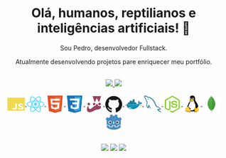 ### <h1 align="center">Olá, humanos, reptilianos e inteligências artificiais! 🖖</h1>
  
  <div align="center">
  <p>Sou Pedro, desenvolvedor Fullstack.</p>
  <p>Atualmente desenvolvendo projetos pare enriquecer meu portfólio.</p><br>
  </div>
  
  <div>
    <div align="center">
      <a href="https://github.com/PedroSehn">
      <img style="display: inline_block" height="150em" src="https://github-readme-stats.vercel.app/api?username=PedroSehn&show_icons=true&theme=aura&include_all_commits=true&count_private=true"/>
      <img style="display: inline_block" height="150em" src="https://github-readme-stats.vercel.app/api/top-langs/?username=PedroSehn&layout=compact&langs_count=7&theme=aura"/>
    </div>
  </div>
  
  <div style="display: inline_block" background-color: 'white' align="center"><br>
    <img align="center" alt="Pedro-Js" height="30" width="40" src="https://raw.githubusercontent.com/devicons/devicon/master/icons/javascript/javascript-plain.svg">
    <img align="center" alt="Pedro-React" height="40" width="40px" src="https://raw.githubusercontent.com/devicons/devicon/master/icons/react/react-original.svg">
    <img align="center" alt="Pedro-HTML" height="40" width="40px" src="https://raw.githubusercontent.com/devicons/devicon/master/icons/html5/html5-original.svg">
    <img align="center" alt="Pedro-CSS" height="40" width="40px" src="https://raw.githubusercontent.com/devicons/devicon/master/icons/css3/css3-original.svg">
    <img align="center" alt="Pedro-Jest" height="40" width="40px" src="https://github.com/fabiosenracorrea/fabiosenracorrea/blob/master/icons/jest.png" />
    <img align="center" alt="Pedro-GitHub" height="40" width="40px" src="https://github.com/devicons/devicon/blob/master/icons/github/github-original.svg" />
    <img align="center" alt="Pedro-Docker" height="40" width="40px" src="https://github.com/devicons/devicon/blob/master/icons/docker/docker-original.svg" />
    <img align="center" alt="Pedro-mySql" height="40" width="40px" src="https://github.com/devicons/devicon/blob/master/icons/mysql/mysql-original.svg" />
    <img align="center" alt="Pedro-NodeJS" height="40" width="40px" src="https://github.com/devicons/devicon/blob/master/icons/nodejs/nodejs-original.svg" />
    <img align="center" alt="Pedro-Linux" height="40" width="40px" src="https://github.com/devicons/devicon/blob/master/icons/linux/linux-original.svg" />
    <img align="center" alt="Pedro-mongoDB" height="40" width="40px" src="https://github.com/devicons/devicon/blob/master/icons/mongodb/mongodb-original.svg" />
    <img align="center" alt="Pedro-Godot" height="40" width="40px" src="https://github.com/devicons/devicon/blob/master/icons/godot/godot-original.svg" />
  </div>
  
##
  
  <div align="center"> 
    <a href="https://www.instagram.com/pedro.shu" target="_blank"><img src="https://img.shields.io/badge/-Instagram-%23E4405F?style=for-the-badge&logo=instagram&logoColor=white" target="_blank"></a> 
    <a href = "mailto:pedrorsehn@hotmail.com"><img src="https://img.shields.io/badge/-Outlook-%23333?style=for-the-badge&logo=gmail&logoColor=white" target="_blank"></a>
    <a href="https://www.linkedin.com/in/pedro-rogowski/" target="_blank"><img src="https://img.shields.io/badge/-LinkedIn-%230077B5?style=for-the-badge&logo=linkedin&logoColor=white" target="_blank"></a> 
  </div>
 
